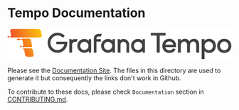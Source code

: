 # Tempo Documentation

<p align="center"> <img src="tempo/website/logo_and_name.png" alt="Tempo Logo"> <br>
  
Please see the [Documentation Site](https://grafana.com/docs/tempo/latest/). The files in this directory are used to generate it but consequently the links don't work in Github.

To contribute to these docs, please check `Documentation` section in [CONTRIBUTING.md](/CONTRIBUTING.md).
